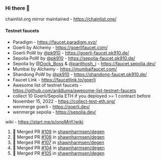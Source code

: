 ### Hi there 👋

chainlist.org mirror maintained - https://chainlist.one/

#### Testnet faucets
- Paradigm - https://faucet.paradigm.xyz/
- Goerli by Alchemy - https://goerlifaucet.com/
- Goerli PoW by [@pk910](https://github.com/pk910/PoWFaucet) - https://goerli-faucet.pk910.de/
- Sepolia PoW by [@pk910](https://github.com/pk910/PoWFaucet) - https://sepolia-faucet.pk910.de/
- Sepolia by [@Dock_Boss](https://twitter.com/Dock_Boss) & [@parithosh_j](https://twitter.com/parithosh_j) - https://faucet.sepolia.dev/
- Mumbai by Alchemy - https://mumbaifaucet.com/
- Shandong PoW by [@pk910](https://github.com/pk910/PoWFaucet) - https://shandong-faucet.pk910.de/ 
- Faucet Link - https://faucetlink.to/goerli
- Awesome list of testnet faucets - https://github.com/arddluma/awesome-list-testnet-faucets
- collect 10 Goerli/Sepolia ETH if you deployed >= 1 contract before November 15, 2022 - https://collect-test-eth.org/
- wenmerge goerli - https://goerli.dev/
- wenmerge sepolia - https://sepolia.dev/ 

wiki - https://start.me/p/onpMnY/wiki

<!--START_SECTION:activity-->
1. 🎉 Merged PR [#109](https://github.com/shawnharmsen/degen/pull/109) in [shawnharmsen/degen](https://github.com/shawnharmsen/degen)
2. 🎉 Merged PR [#108](https://github.com/shawnharmsen/degen/pull/108) in [shawnharmsen/degen](https://github.com/shawnharmsen/degen)
3. 🎉 Merged PR [#107](https://github.com/shawnharmsen/degen/pull/107) in [shawnharmsen/degen](https://github.com/shawnharmsen/degen)
4. 🎉 Merged PR [#104](https://github.com/shawnharmsen/degen/pull/104) in [shawnharmsen/degen](https://github.com/shawnharmsen/degen)
5. 🎉 Merged PR [#105](https://github.com/shawnharmsen/degen/pull/105) in [shawnharmsen/degen](https://github.com/shawnharmsen/degen)
<!--END_SECTION:activity-->
